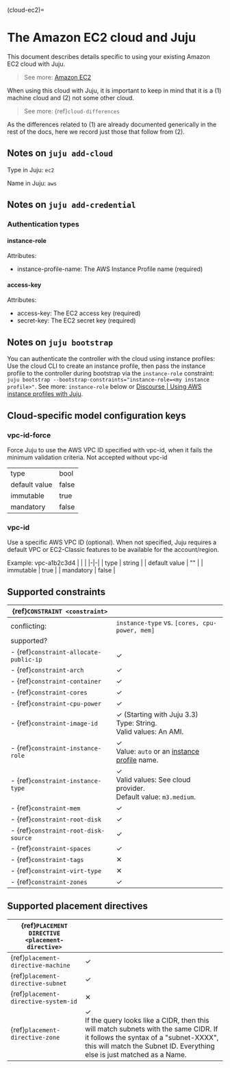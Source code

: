 (cloud-ec2)=
# The Amazon EC2 cloud and Juju


<!--To see the older HTG-style doc, see version 35. Note that it may be out-of-date. -->

This document describes details specific to using your existing Amazon EC2 cloud with Juju. 

> See more: [Amazon EC2](https://docs.aws.amazon.com/ec2/?icmpid=docs_homepage_featuredsvcs) 

When using this cloud with Juju, it is important to keep in mind that it is a (1) machine cloud and (2) not some other cloud.

> See more: {ref}`cloud-differences`

As the differences related to (1) are already documented generically in the rest of the docs, here we record just those that follow from (2).

## Notes on `juju add-cloud`

Type in Juju: `ec2`

Name in Juju: `aws`

## Notes on `juju add-credential`


### Authentication types


#### instance-role
Attributes:
- instance-profile-name: The AWS Instance Profile name (required)

#### access-key
Attributes:
- access-key: The EC2 access key (required)
- secret-key: The EC2 secret key (required)


## Notes on `juju bootstrap`


You can authenticate the controller with the cloud using instance profiles: Use the cloud CLI to create an instance profile, then pass the instance profile to the controller during bootstrap via the `instance-role` constraint: `juju bootstrap --bootstrap-constraints="instance-role=<my instance profile>"`.  See more: `instance-role` below or [Discourse \| Using AWS instance profiles with Juju](https://discourse.charmhub.io/t/5185).

## Cloud-specific model configuration keys

### vpc-id-force
Force Juju to use the AWS VPC ID specified with vpc-id, when it fails the minimum validation criteria. Not accepted without vpc-id

| | |
|-|-|
| type | bool |
| default value | false |
| immutable | true |
| mandatory | false |

### vpc-id
Use a specific AWS VPC ID (optional). When not specified, Juju requires a default VPC or EC2-Classic features to be available for the account/region.

Example: vpc-a1b2c3d4
| | |
|-|-|
| type | string |
| default value | "" |
| immutable | true |
| mandatory | false |


## Supported constraints

| {ref}`CONSTRAINT <constraint>`         |                                                                                                                                                                   |
|----------------------------------------|-------------------------------------------------------------------------------------------------------------------------------------------------------------------|
| conflicting:                           | `instance-type` vs. `[cores, cpu-power, mem]`                                                                                                                     |
| supported?                             |                                                                                                                                                                   |
| - {ref}`constraint-allocate-public-ip` | &#10003;                                                                                                                                                          |
| - {ref}`constraint-arch`               | &#10003;                                                                                                                                                          |
| - {ref}`constraint-container`          | &#10003;                                                                                                                                                          |
| - {ref}`constraint-cores`              | &#10003;                                                                                                                                                          |
| - {ref}`constraint-cpu-power`          | &#10003;                                                                                                                                                          |
| - {ref}`constraint-image-id`           | &#10003;  (Starting with Juju 3.3) <br> Type: String. <br> Valid values: An AMI.                                                                                  |
| - {ref}`constraint-instance-role`      | &#10003;  <br> Value: `auto` or an [instance profile](https://docs.aws.amazon.com/IAM/latest/UserGuide/id_roles_use_switch-role-ec2_instance-profiles.html) name. |
| - {ref}`constraint-instance-type`      | &#10003;  <br> Valid values: See cloud provider. <br> Default value: `m3.medium`.                                                                                 |
| - {ref}`constraint-mem`                | &#10003;                                                                                                                                                          |
| - {ref}`constraint-root-disk`          | &#10003;                                                                                                                                                          |
| - {ref}`constraint-root-disk-source`   | &#10003;                                                                                                                                                          |
| - {ref}`constraint-spaces`             | &#10003;                                                                                                                                                          |
| - {ref}`constraint-tags`               | &#10005;                                                                                                                                                          |
| - {ref}`constraint-virt-type`          | &#10005;                                                                                                                                                          |
| - {ref}`constraint-zones`              | &#10003;                                                                                                                                                          |


## Supported placement directives

| {ref}`PLACEMENT DIRECTIVE <placement-directive>` |                                                                                                                                                                                                                        |
|--------------------------------------------------|------------------------------------------------------------------------------------------------------------------------------------------------------------------------------------------------------------------------|
| {ref}`placement-directive-machine`               | &#10003;                                                                                                                                                                                                               |
| {ref}`placement-directive-subnet`                | &#10003;                                                                                                                                                                                                               |
| {ref}`placement-directive-system-id`             | &#10005;                                                                                                                                                                                                               |
| {ref}`placement-directive-zone`                  | &#10003;  <br> If the query looks like a CIDR, then this will match subnets with the same CIDR. If it follows the syntax of a "subnet-XXXX", this will match the Subnet ID. Everything else is just matched as a Name. |

